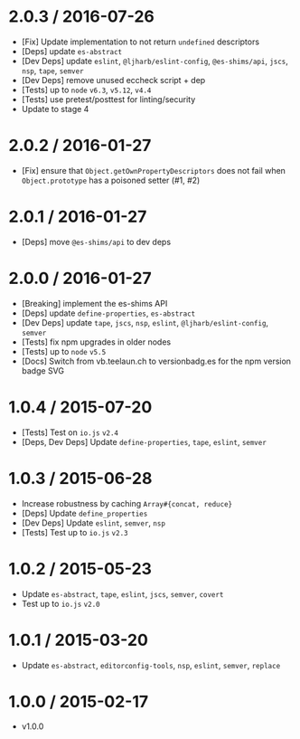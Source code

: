 2.0.3 / 2016-07-26
=================
  * [Fix] Update implementation to not return `undefined` descriptors
  * [Deps] update `es-abstract`
  * [Dev Deps] update `eslint`, `@ljharb/eslint-config`, `@es-shims/api`, `jscs`, `nsp`, `tape`, `semver`
  * [Dev Deps] remove unused eccheck script + dep
  * [Tests] up to `node` `v6.3`, `v5.12`, `v4.4`
  * [Tests] use pretest/posttest for linting/security
  * Update to stage 4

2.0.2 / 2016-01-27
=================
  * [Fix] ensure that `Object.getOwnPropertyDescriptors` does not fail when `Object.prototype` has a poisoned setter (#1, #2)

2.0.1 / 2016-01-27
=================
  * [Deps] move `@es-shims/api` to dev deps

2.0.0 / 2016-01-27
=================
  * [Breaking] implement the es-shims API
  * [Deps] update `define-properties`, `es-abstract`
  * [Dev Deps] update `tape`, `jscs`, `nsp`, `eslint`, `@ljharb/eslint-config`, `semver`
  * [Tests] fix npm upgrades in older nodes
  * [Tests] up to `node` `v5.5`
  * [Docs] Switch from vb.teelaun.ch to versionbadg.es for the npm version badge SVG

1.0.4 / 2015-07-20
=================
  * [Tests] Test on `io.js` `v2.4`
  * [Deps, Dev Deps] Update `define-properties`, `tape`, `eslint`, `semver`

1.0.3 / 2015-06-28
=================
  * Increase robustness by caching `Array#{concat, reduce}`
  * [Deps] Update `define_properties`
  * [Dev Deps] Update `eslint`, `semver`, `nsp`
  * [Tests] Test up to `io.js` `v2.3`

1.0.2 / 2015-05-23
=================
  * Update `es-abstract`, `tape`, `eslint`, `jscs`, `semver`, `covert`
  * Test up to `io.js` `v2.0`

1.0.1 / 2015-03-20
=================
  * Update `es-abstract`, `editorconfig-tools`, `nsp`, `eslint`, `semver`, `replace`

1.0.0 / 2015-02-17
=================
  * v1.0.0
